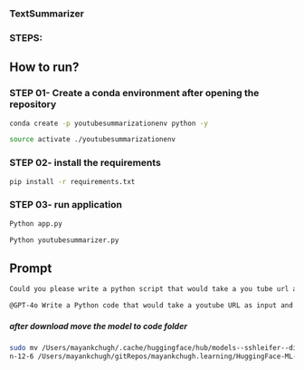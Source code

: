 ### TextSummarizer

### STEPS:
## How to run? 
### STEP 01- Create a conda environment after opening the repository
```bash
conda create -p youtubesummarizationenv python -y
```

```bash
source activate ./youtubesummarizationenv
```

### STEP 02- install the requirements
```bash
pip install -r requirements.txt
```

### STEP 03- run application
```bash
Python app.py
```
```bash
Python youtubesummarizer.py
```
## Prompt
```bash
Could you please write a python script that would take a you tube url as input and give the transcript of that video as output
```
```bash
@GPT-4o Write a Python code that would take a youtube URL as input and give the video transcript as output. also include gradio UI and use hugging face model "sshleifer/distilbart-cnn-12-6"
```

##### after download move the model to code folder
```bash 
sudo mv /Users/mayankchugh/.cache/huggingface/hub/models--sshleifer--distilbart-cn
n-12-6 /Users/mayankchugh/gitRepos/mayankchugh.learning/HuggingFace-ML-GenerativeAI-Gradio-Streamlit-Apps/TextSummarizer-Gradio/models--sshleifer--distilbart-cnn-12-6
```
